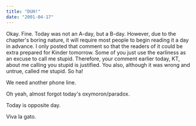```yaml
---
title: "DUH!"
date: "2001-04-17"
---
```


Okay. Fine. Today was not an A-day, but a B-day. However, due to the chapter's boring nature, it will require most people to begin reading it a day in advance. I only posted that comment so that the readers of it could be extra prepared for Kinder tomorrow. Some of you just use the earliness as an excuse to call me stupid. Therefore, your comment earlier today, KT, about me calling you stupid is justified. You also, although it was wrong and untrue, called me stupid. So ha!

We need another phone line.

Oh yeah, almost forgot today's oxymoron/paradox.

Today is opposite day.

Viva la gato.

